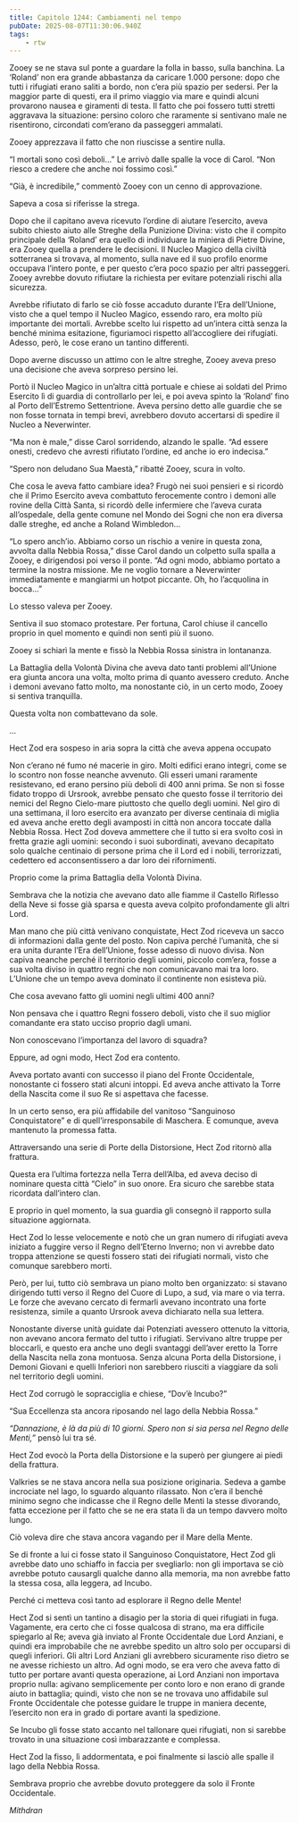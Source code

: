```yaml
---
title: Capitolo 1244: Cambiamenti nel tempo
pubDate: 2025-08-07T11:30:06.940Z
tags:
    - rtw
---
```



Zooey se ne stava sul ponte a guardare la folla in basso, sulla banchina. La ‘Roland’ non era grande abbastanza da caricare 1.000 persone: dopo che tutti i rifugiati erano saliti a bordo, non c’era più spazio per sedersi. Per la maggior parte di questi, era il primo viaggio via mare e quindi alcuni provarono nausea e giramenti di testa. Il fatto che poi fossero tutti stretti aggravava la situazione: persino coloro che raramente si sentivano male ne risentirono, circondati com’erano da passeggeri ammalati.


Zooey apprezzava il fatto che non riuscisse a sentire nulla.


“I mortali sono così deboli…” Le arrivò dalle spalle la voce di Carol. “Non riesco a credere che anche noi fossimo così.”


“Già, è incredibile,” commentò Zooey con un cenno di approvazione.


Sapeva a cosa si riferisse la strega.


Dopo che il capitano aveva ricevuto l’ordine di aiutare l’esercito, aveva subito chiesto aiuto alle Streghe della Punizione Divina: visto che il compito principale della ‘Roland’ era quello di individuare la miniera di Pietre Divine, era Zooey quella a prendere le decisioni. Il Nucleo Magico della civiltà sotterranea si trovava, al momento, sulla nave ed il suo profilo enorme occupava l’intero ponte, e per questo c’era poco spazio per altri passeggeri. Zooey avrebbe dovuto rifiutare la richiesta per evitare potenziali rischi alla sicurezza.


Avrebbe rifiutato di farlo se ciò fosse accaduto durante l’Era dell’Unione, visto che a quel tempo il Nucleo Magico, essendo raro, era molto più importante dei mortali. Avrebbe scelto lui rispetto ad un’intera città senza la benché minima esitazione, figuriamoci rispetto all’accogliere dei rifugiati. Adesso, però, le cose erano un tantino differenti.


Dopo averne discusso un attimo con le altre streghe, Zooey aveva preso una decisione che aveva sorpreso persino lei.


Portò il Nucleo Magico in un’altra città portuale e chiese ai soldati del Primo Esercito lì di guardia di controllarlo per lei, e poi aveva spinto la ‘Roland’ fino al Porto dell’Estremo Settentrione. Aveva persino detto alle guardie che se non fosse tornata in tempi brevi, avrebbero dovuto accertarsi di spedire il Nucleo a Neverwinter.


“Ma non è male,” disse Carol sorridendo, alzando le spalle. “Ad essere onesti, credevo che avresti rifiutato l’ordine, ed anche io ero indecisa.”


“Spero non deludano Sua Maestà,” ribatté Zooey, scura in volto.


Che cosa le aveva fatto cambiare idea? Frugò nei suoi pensieri e si ricordò che il Primo Esercito aveva combattuto ferocemente contro i demoni alle rovine della Città Santa, si ricordò delle infermiere che l’aveva curata all’ospedale, della gente comune nel Mondo dei Sogni che non era diversa dalle streghe, ed anche a Roland Wimbledon…


“Lo spero anch’io. Abbiamo corso un rischio a venire in questa zona, avvolta dalla Nebbia Rossa,” disse Carol dando un colpetto sulla spalla a Zooey, e dirigendosi poi verso il ponte. “Ad ogni modo, abbiamo portato a termine la nostra missione. Me ne voglio tornare a Neverwinter immediatamente e mangiarmi un hotpot piccante. Oh, ho l’acquolina in bocca…”


Lo stesso valeva per Zooey.


Sentiva il suo stomaco protestare. Per fortuna, Carol chiuse il cancello proprio in quel momento e quindi non sentì più il suono.


Zooey si schiarì la mente e fissò la Nebbia Rossa sinistra in lontananza.


La Battaglia della Volontà Divina che aveva dato tanti problemi all’Unione era giunta ancora una volta, molto prima di quanto avessero creduto. Anche i demoni avevano fatto molto, ma nonostante ciò, in un certo modo, Zooey si sentiva tranquilla.


Questa volta non combattevano da sole.


…


Hect Zod era sospeso in aria sopra la città che aveva appena occupato


Non c’erano né fumo né macerie in giro. Molti edifici erano integri, come se lo scontro non fosse neanche avvenuto. Gli esseri umani raramente resistevano, ed erano persino più deboli di 400 anni prima. Se non si fosse fidato troppo di Ursrook, avrebbe pensato che questo fosse il territorio dei nemici del Regno Cielo-mare piuttosto che quello degli uomini. Nel giro di una settimana, il loro esercito era avanzato per diverse centinaia di miglia ed aveva anche eretto degli avamposti in città non ancora toccate dalla Nebbia Rossa. Hect Zod doveva ammettere che il tutto si era svolto così in fretta grazie agli uomini: secondo i suoi subordinati, avevano decapitato solo qualche centinaio di persone prima che il Lord ed i nobili, terrorizzati, cedettero ed acconsentissero a dar loro dei rifornimenti.


Proprio come la prima Battaglia della Volontà Divina.


Sembrava che la notizia che avevano dato alle fiamme il Castello Riflesso della Neve si fosse già sparsa e questa aveva colpito profondamente gli altri Lord.


Man mano che più città venivano conquistate, Hect Zod riceveva un sacco di informazioni dalla gente del posto. Non capiva perché l’umanità, che si era unita durante l’Era dell’Unione, fosse adesso di nuovo divisa. Non capiva neanche perché il territorio degli uomini, piccolo com’era, fosse a sua volta diviso in quattro regni che non comunicavano mai tra loro. L’Unione che un tempo aveva dominato il continente non esisteva più.


Che cosa avevano fatto gli uomini negli ultimi 400 anni?


Non pensava che i quattro Regni fossero deboli, visto che il suo miglior comandante era stato ucciso proprio dagli umani.


Non conoscevano l’importanza del lavoro di squadra?


Eppure, ad ogni modo, Hect Zod era contento.


Aveva portato avanti con successo il piano del Fronte Occidentale, nonostante ci fossero stati alcuni intoppi. Ed aveva anche attivato la Torre della Nascita come il suo Re si aspettava che facesse.


In un certo senso, era più affidabile del vanitoso “Sanguinoso Conquistatore” e di quell’irresponsabile di Maschera. E comunque, aveva mantenuto la promessa fatta.


Attraversando una serie di Porte della Distorsione, Hect Zod ritornò alla frattura.


Questa era l’ultima fortezza nella Terra dell’Alba, ed aveva deciso di nominare questa città “Cielo” in suo onore. Era sicuro che sarebbe stata ricordata dall’intero clan.


E proprio in quel momento, la sua guardia gli consegnò il rapporto sulla situazione aggiornata.


Hect Zod lo lesse velocemente e notò che un gran numero di rifugiati aveva iniziato a fuggire verso il Regno dell’Eterno Inverno; non vi avrebbe dato troppa attenzione se questi fossero stati dei rifugiati normali, visto che comunque sarebbero morti.


Però, per lui, tutto ciò sembrava un piano molto ben organizzato: si stavano dirigendo tutti verso il Regno del Cuore di Lupo, a sud, via mare o via terra. Le forze che avevano cercato di fermarli avevano incontrato una forte resistenza, simile a quanto Ursrook aveva dichiarato nella sua lettera.


Nonostante diverse unità guidate dai Potenziati avessero ottenuto la vittoria, non avevano ancora fermato del tutto i rifugiati. Servivano altre truppe per bloccarli, e questo era anche uno degli svantaggi dell’aver eretto la Torre della Nascita nella zona montuosa. Senza alcuna Porta della Distorsione, i Demoni Giovani e quelli Inferiori non sarebbero riusciti a viaggiare da soli nel territorio degli uomini.


Hect Zod corrugò le sopracciglia e chiese, “Dov’è Incubo?”


“Sua Eccellenza sta ancora riposando nel lago della Nebbia Rossa.”


<em>“Dannazione, è là da più di 10 giorni. Spero non si sia persa nel Regno delle Menti,” </em>pensò lui tra sé.


Hect Zod evocò la Porta della Distorsione e la superò per giungere ai piedi della frattura.


Valkries se ne stava ancora nella sua posizione originaria. Sedeva a gambe incrociate nel lago, lo sguardo alquanto rilassato. Non c’era il benché minimo segno che indicasse che il Regno delle Menti la stesse divorando, fatta eccezione per il fatto che se ne era stata lì da un tempo davvero molto lungo.


Ciò voleva dire che stava ancora vagando per il Mare della Mente.


Se di fronte a lui ci fosse stato il Sanguinoso Conquistatore, Hect Zod gli avrebbe dato uno schiaffo in faccia per svegliarlo: non gli importava se ciò avrebbe potuto causargli qualche danno alla memoria, ma non avrebbe fatto la stessa cosa, alla leggera, ad Incubo.


Perché ci metteva così tanto ad esplorare il Regno delle Mente!


Hect Zod si sentì un tantino a disagio per la storia di quei rifugiati in fuga. Vagamente, era certo che ci fosse qualcosa di strano, ma era difficile spiegarlo al Re; aveva già inviato al Fronte Occidentale due Lord Anziani, e quindi era improbabile che ne avrebbe spedito un altro solo per occuparsi di quegli inferiori. Gli altri Lord Anziani gli avrebbero sicuramente riso dietro se ne avesse richiesto un altro. Ad ogni modo, se era vero che aveva fatto di tutto per portare avanti questa operazione, ai Lord Anziani non importava proprio nulla: agivano semplicemente per conto loro e non erano di grande aiuto in battaglia; quindi, visto che non se ne trovava uno affidabile sul Fronte Occidentale che potesse guidare le truppe in maniera decente, l’esercito non era in grado di portare avanti la spedizione.


Se Incubo gli fosse stato accanto nel tallonare quei rifugiati, non si sarebbe trovato in una situazione così imbarazzante e complessa.


Hect Zod la fisso, lì addormentata, e poi finalmente si lasciò alle spalle il lago della Nebbia Rossa.


Sembrava proprio che avrebbe dovuto proteggere da solo il Fronte Occidentale.






<em>Mithdran</em>












































                                


                                



